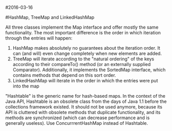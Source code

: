 #2016-03-16

#HashMap, TreeMap and LinkedHashMap

All three classes implement the Map interface and offer mostly the same functionality. The most important difference is the order in which iteration through the entries will happen:

1. HashMap makes absolutely no guarantees about the iteration order. It can (and will) even change completely when new elements are added.
2. TreeMap will iterate according to the "natural ordering" of the keys according to their compareTo() method (or an externally supplied Comparator). Additionally, it implements the SortedMap interface, which contains methods that depend on this sort order.
3. LinkedHashMap will iterate in the order in which the entries were put into the map


"Hashtable" is the generic name for hash-based maps. In the context of the Java API, Hashtable is an obsolete class from the days of Java 1.1 before the collections framework existed. It should not be used anymore, because its API is cluttered with obsolete methods that duplicate functionality, and its methods are synchronized (which can decrease performance and is generally useless). Use ConcurrrentHashMap instead of Hashtable.

